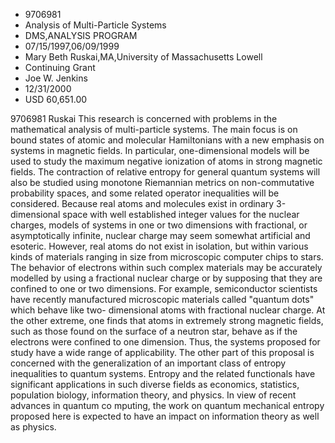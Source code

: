 
* 9706981
* Analysis of Multi-Particle Systems
* DMS,ANALYSIS PROGRAM
* 07/15/1997,06/09/1999
* Mary Beth Ruskai,MA,University of Massachusetts Lowell
* Continuing Grant
* Joe W. Jenkins
* 12/31/2000
* USD 60,651.00

9706981 Ruskai This research is concerned with problems in the mathematical
analysis of multi-particle systems. The main focus is on bound states of atomic
and molecular Hamiltonians with a new emphasis on systems in magnetic fields. In
particular, one-dimensional models will be used to study the maximum negative
ionization of atoms in strong magnetic fields. The contraction of relative
entropy for general quantum systems will also be studied using monotone
Riemannian metrics on non-commutative probability spaces, and some related
operator inequalities will be considered. Because real atoms and molecules exist
in ordinary 3-dimensional space with well established integer values for the
nuclear charges, models of systems in one or two dimensions with fractional, or
asymptotically infinite, nuclear charge may seem somewhat artificial and
esoteric. However, real atoms do not exist in isolation, but within various
kinds of materials ranging in size from microscopic computer chips to stars. The
behavior of electrons within such complex materials may be accurately modelled
by using a fractional nuclear charge or by supposing that they are confined to
one or two dimensions. For example, semiconductor scientists have recently
manufactured microscopic materials called "quantum dots" which behave like two-
dimensional atoms with fractional nuclear charge. At the other extreme, one
finds that atoms in extremely strong magnetic fields, such as those found on the
surface of a neutron star, behave as if the electrons were confined to one
dimension. Thus, the systems proposed for study have a wide range of
applicability. The other part of this proposal is concerned with the
generalization of an important class of entropy inequalities to quantum systems.
Entropy and the related functionals have significant applications in such
diverse fields as economics, statistics, population biology, information theory,
and physics. In view of recent advances in quantum co mputing, the work on
quantum mechanical entropy proposed here is expected to have an impact on
information theory as well as physics.
